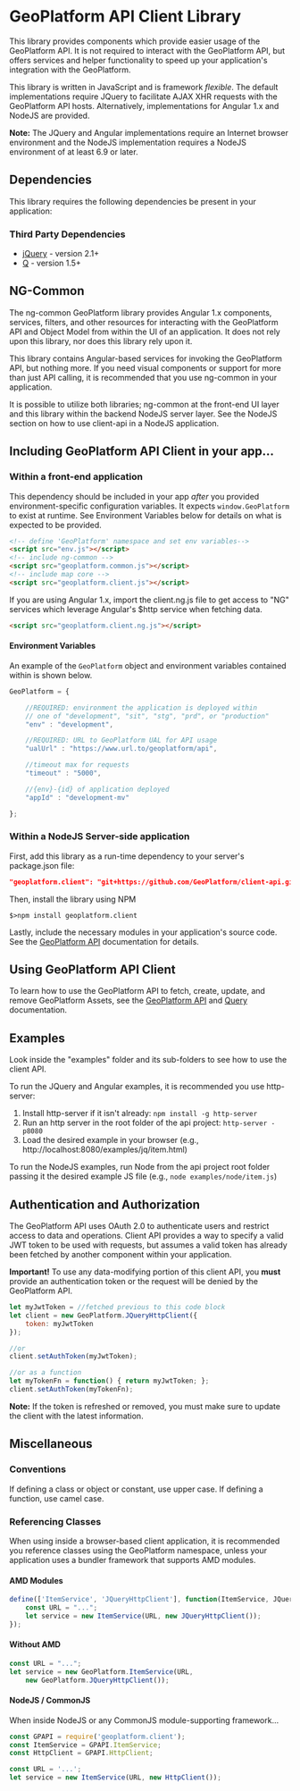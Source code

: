 # GeoPlatform API Client Library
This library provides components which provide easier usage of the GeoPlatform API.
It is not required to interact with the GeoPlatform API, but offers services and helper
functionality to speed up your application's integration with the GeoPlatform.

This library is written in JavaScript and is framework _flexible_. The default implementations
require JQuery to facilitate AJAX XHR requests with the GeoPlatform API hosts.
Alternatively, implementations for Angular 1.x and NodeJS are provided.

__Note:__ The JQuery and Angular implementations require an Internet browser environment
and the NodeJS implementation requires a NodeJS environment of at least 6.9 or later.

## Dependencies
This library requires the following dependencies be present in your application:

### Third Party Dependencies

- [jQuery](https://cdnjs.cloudflare.com/ajax/libs/jquery/2.2.4/jquery.min.js) - version 2.1+
- [Q](https://cdnjs.cloudflare.com/ajax/libs/q.js/1.5.1/q.js) - version 1.5+


## NG-Common
The ng-common GeoPlatform library provides Angular 1.x components, services,
filters, and other resources for interacting with the GeoPlatform API and Object Model
from within the UI of an application. It does not rely upon this library,
nor does this library rely upon it.

This library contains Angular-based services for invoking the GeoPlatform API,
but nothing more. If you need visual components or support for more than just
API calling, it is recommended that you use ng-common in your application.

It is possible to utilize both libraries; ng-common at the front-end UI layer and
this library within the backend NodeJS server layer. See the NodeJS section on how
to use client-api in a NodeJS application.


## Including GeoPlatform API Client in your app...

### Within a front-end application
This dependency should be included in your app _after_ you provided environment-specific
configuration variables. It expects `window.GeoPlatform` to exist at runtime.
See Environment Variables below for details on what is expected to be provided.

```html
<!-- define 'GeoPlatform' namespace and set env variables-->
<script src="env.js"></script>
<!-- include ng-common -->
<script src="geoplatform.common.js"></script>
<!-- include map core -->
<script src="geoplatform.client.js"></script>
```

If you are using Angular 1.x, import the client.ng.js file to get access to
"NG" services which leverage Angular's $http service when fetching data.

```html
<script src="geoplatform.client.ng.js"></script>
```

#### Environment Variables
An example of the `GeoPlatform` object and environment variables contained
within is shown below.

```javascript
GeoPlatform = {

    //REQUIRED: environment the application is deployed within
    // one of "development", "sit", "stg", "prd", or "production"
    "env" : "development",

    //REQUIRED: URL to GeoPlatform UAL for API usage
    "ualUrl" : "https://www.url.to/geoplatform/api",

    //timeout max for requests
    "timeout" : "5000",

    //{env}-{id} of application deployed
    "appId" : "development-mv"

};
```


### Within a NodeJS Server-side application

First, add this library as a run-time dependency to your server's package.json file:

```json
"geoplatform.client": "git+https://github.com/GeoPlatform/client-api.git",
```

Then, install the library using NPM

```
$>npm install geoplatform.client
```

Lastly, include the necessary modules in your application's source code. See the [GeoPlatform API](api.md) documentation for details.


## Using GeoPlatform API Client
To learn how to use the GeoPlatform API to fetch, create, update, and remove
GeoPlatform Assets, see the [GeoPlatform API](api.md) and [Query](query.md) documentation.


## Examples

Look inside the "examples" folder and its sub-folders to see how to use the client API.

To run the JQuery and Angular examples, it is recommended you use http-server:

1. Install http-server if it isn't already: `npm install -g http-server`
2. Run an http server in the root folder of the api project: `http-server -p8080`
3. Load the desired example in your browser (e.g., http://localhost:8080/examples/jq/item.html)

To run the NodeJS examples, run Node from the api project root folder passing it
the desired example JS file (e.g., `node examples/node/item.js`)


## Authentication and Authorization
The GeoPlatform API uses OAuth 2.0 to authenticate users and restrict access to data and operations.
Client API provides a way to specify a valid JWT token to be used with requests, but assumes a
valid token has already been fetched by another component within your application.

__Important!__ To use any data-modifying portion of this client API, you __must__ provide
an authentication token or the request will be denied by the GeoPlatform API.


```javascript
let myJwtToken = //fetched previous to this code block
let client = new GeoPlatform.JQueryHttpClient({
    token: myJwtToken
});

//or
client.setAuthToken(myJwtToken);

//or as a function
let myTokenFn = function() { return myJwtToken; };
client.setAuthToken(myTokenFn);
```

__Note:__ If the token is refreshed or removed, you must make sure to update the client
with the latest information.


## Miscellaneous

### Conventions
If defining a class or object or constant, use upper case. If defining a function,
use camel case.

### Referencing Classes
When using inside a browser-based client application, it is recommended you reference
classes using the GeoPlatform namespace, unless your application uses a bundler
framework that supports AMD modules.

#### AMD Modules
```javascript
define(['ItemService', 'JQueryHttpClient'], function(ItemService, JQueryHttpClient) {
    const URL = "...";
    let service = new ItemService(URL, new JQueryHttpClient());
});
```

#### Without AMD
```javascript
const URL = "...";
let service = new GeoPlatform.ItemService(URL,
    new GeoPlatform.JQueryHttpClient());
```

#### NodeJS / CommonJS
When inside NodeJS or any CommonJS module-supporting framework...

```javascript
const GPAPI = require('geoplatform.client');
const ItemService = GPAPI.ItemService;
const HttpClient = GPAPI.HttpClient;

const URL = '...';
let service = new ItemService(URL, new HttpClient());
```
